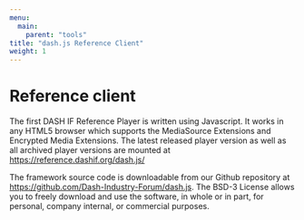 ```yaml
---
menu:
  main:
    parent: "tools"
title: "dash.js Reference Client"
weight: 1
---
```


# Reference client

The first DASH IF Reference Player is written using Javascript. It works in any HTML5 browser which supports the MediaSource Extensions and Encrypted Media Extensions. The latest released player version as well as all archived player versions are mounted at https://reference.dashif.org/dash.js/

The framework source code is downloadable from our Github repository at https://github.com/Dash-Industry-Forum/dash.js. The BSD-3 License allows you to freely download and use the software, in whole or in part, for personal, company internal, or commercial purposes.
